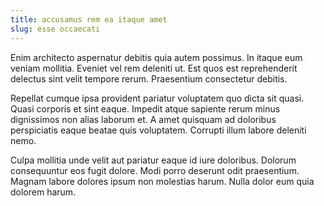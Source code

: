 ```yaml
---
title: accusamus rem ea itaque amet
slug: esse occaecati
---
```


Enim architecto aspernatur debitis quia autem possimus. In itaque eum veniam mollitia. Eveniet vel rem deleniti ut. Est quos est reprehenderit delectus sint velit tempore rerum. Praesentium consectetur debitis.

Repellat cumque ipsa provident pariatur voluptatem quo dicta sit quasi. Quasi corporis et sint eaque. Impedit atque sapiente rerum minus dignissimos non alias laborum et. A amet quisquam ad doloribus perspiciatis eaque beatae quis voluptatem. Corrupti illum labore deleniti nemo.

Culpa mollitia unde velit aut pariatur eaque id iure doloribus. Dolorum consequuntur eos fugit dolore. Modi porro deserunt odit praesentium. Magnam labore dolores ipsum non molestias harum. Nulla dolor eum quia dolorem harum.
